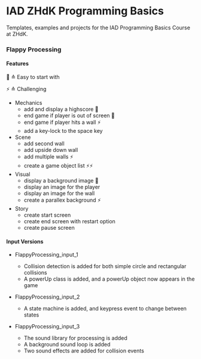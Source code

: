 # IAD ZHdK Programming Basics
Templates, examples and projects for the IAD Programming Basics Course at ZHdK.

### Flappy Processing

#### Features

🐙 ≙ Easy to start with

⚡️ ≙ Challenging

- Mechanics
	- add and display a highscore 🐙  
	- end game if player is out of screen 🐙
	- end game if player hits a wall ⚡️
	- add a key-lock to the space key
- Scene
	- add second wall
	- add upside down wall
	- add multiple walls ⚡️
	- create a game object list ⚡️⚡️
- Visual
	- display a background image 🐙
	- display an image for the player
	- display an image for the wall
	- create a parallex background ⚡️
- Story
	- create start screen
	- create end screen with restart option
	- create pause screen

#### Input Versions

- FlappyProcessing_input_1
	- Collision detection is added for both simple circle and rectangular collisions
	- A powerUp class is added, and a powerUp object now appears in the game  

- FlappyProcessing_input_2
	- A state machine is added, and keypress event to change between states

- FlappyProcessing_input_3
	- The sound library for processing is added
	- A background sound loop is added
	- Two sound effects are added for collision events
